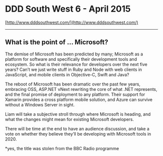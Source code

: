 # DDD South West 6 - April 2015 #

[http://www.dddsouthwest.com/](http://www.dddsouthwest.com/)

----------

## What is the point of … Microsoft? ##

The demise of Microsoft has been predicted by many; Microsoft as a platform for software and specifically their development tools and ecosystem.  So what is their relevance for developers over the next five years?  Can’t we just write stuff in Ruby and Node with web clients in JavaScript, and mobile clients in Objective-C, Swift and Java?

The reboot of Microsoft has been dramatic over the past few years, embracing OSS, ASP.NET vNext rewriting the core of what .NET represents, and the final promise of deployment to any platform.  Their support for Xamarin provides a cross platform mobile solution, and Azure can survive without a Windows Server in sight.

Liam will take a subjective stroll through where Microsoft is heading, and what the changes might mean for existing Microsoft developers.

There will be time at the end to have an audience discussion, and take a vote on whether they believe they’ll be developing with Microsoft tools in 2020.

*yes, the title was stolen from the BBC Radio programme
